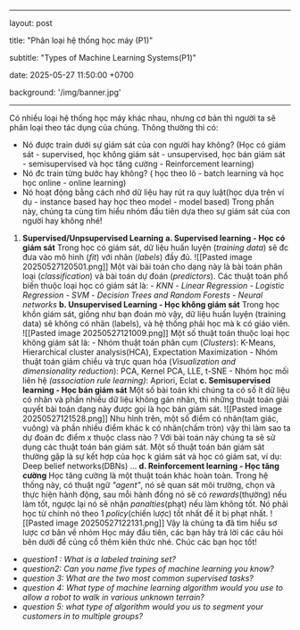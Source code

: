 
---

layout: post

title: "Phân loại hệ thống học máy (P1)"

subtitle: "Types of Machine Learning Systems(P1)"

date:  2025-05-27 11:50:00 +0700

background: '/img/banner.jpg'

---
Có nhiều loại hệ thống học máy khác nhau, nhưng cơ bản thì người ta sẽ phân loại theo tác dụng của chúng. Thông thường thì có:
- Nó được train dưới sự giám sát của con người hay không? (Học có giám sát - supervised, học không giám sát - unsupervised, học bán  giám sát - semisupervised và học tăng cường - Reinforcement learning)
- Nó đc train từng bước hay không? ( học theo lô - batch learning và học học online - online learning)
- Nó hoạt động bằng cách nhớ dữ liệu hay rút ra quy luật(học dựa trên ví dụ - instance based hay học theo model - model based)
Trong phần này, chúng ta cùng tìm hiểu nhóm đầu tiên dựa theo sự giám sát của con người hay không nhé! 
1. **Supervised/Unpsupervised Learning**
	**a. Supervised learning - Học có giám sát**
		Trong học có giám sát, dữ liệu huấn luyện (*training data*) sẽ đc đưa vào mô hình (*fit*) với nhãn (*labels*) đầy đủ. 
		![[Pasted image 20250527120501.png]]
		Một vài bài toán cho dạng này là bài toán phân loại (*classification*) và bài toán dự đoán (*predictors*). 
		Các thuật toán phổ biến thuộc loại học có giám sát là:
		- *KNN*
		*- Linear Regression*
		*- Logistic Regression*
		*- SVM*
		*- Decision Trees and Random Forests*
		*- Neural networks*
	**b. Unsupervised Learning - Học không giám sát**
		Trong học khồn giám sát, giống như bạn đoán mò vậy, dữ liệu huấn luyện (training data) sẽ không có nhãn (labels), và hệ thống phải học mà k có giáo viên. 
		![[Pasted image 20250527121009.png]]
		Một số thuật toán thuộc loại học không giám sát là:
		- Nhóm thuật toán phân cụm (*Clusters*): K-Means, Hierarchical cluster analysis(HCA), Expectation Maximization
		- Nhóm thuật toán giảm chiều và trực quan hóa (*Visualization and dimensionality reduction*): PCA, Kernel PCA, LLE, t-SNE
		- Nhóm học mối liên hệ *(association rule learning)*: Apriori, Eclat
	**c. Semisupervised learning - Học bán giám sát**
		Một số bài toán khi chúng ta có số ít dữ liệu có nhãn và phần nhiều dữ liệu không gán nhãn, thì những thuật toán giải quyết bài toán dạng này được gọi là học bán giám sát.
		![[Pasted image 20250527121528.png]]
		Nhu hình trên, một số điểm có nhãn(tam giác, vuông) và phần nhiều điểm khác k có nhãn(chấm tròn) vậy thì làm sao ta dự đoán đc điểm x thuộc class nào ? Với bài toán này chúng ta sẽ sử dụng các thuật toán bán giám sát. 
		Một số thuật toán bán giám sát thường gặp là sự kết hợp của học k giám sát và học có giám sat, ví dụ: Deep belief networks(DBNs) ...
	**d. Reinforcement learning - Học tăng cường**
		Học tăng cường là một thuật toán khác hoàn toàn. Trong hệ thống này, có thuật ngữ *"agent"*, nó sẽ quan sát môi trường, chọn và thực hiện hành động, sau mỗi hành đồng nó sẽ có *rewards*(thường) nếu làm tốt, ngược lại nó sẽ nhận *panalties*(phạt) nếu làm không tốt. Nó phải học từ chính nó theo 1 *policy*(chiến lược) tốt nhất để ít bị phạt nhất.
		![[Pasted image 20250527122131.png]]
Vậy là chúng ta đã tìm hiểu sơ lược cơ bản về nhóm Học máy đầu tiên, các bạn hãy trả lời các câu hỏi bên dưới để củng cổ thêm kiến thức nhé. Chúc các bạn học tốt!
- *question1 : What is a labeled training set?*
- *question2: Can you name five types of machine learning you know?* 
- *question 3: What are the two most common supervised tasks?*
- *question 4: What type of machine learning algorithm would you use to allow a robot to walk in various unknown terrain?*
- *question 5: what type of algorithm would you us to segment your customers in to multiple groups?* 